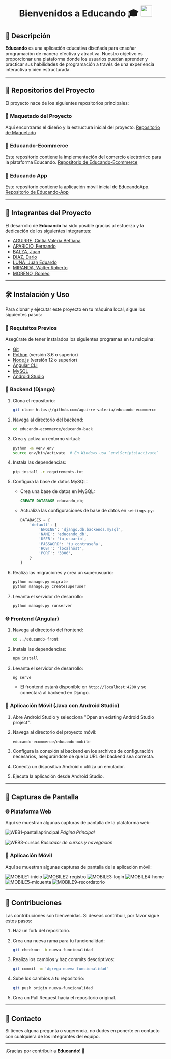 
<h1 align="center"><b>Bienvenidos a Educando 🎓  </b><img src="https://media.giphy.com/media/hvRJCLFzcasrR4ia7z/giphy.gif" width="35"></h1>

## 📜 Descripción

**Educando** es una aplicación educativa diseñada para enseñar programación de manera efectiva y atractiva. Nuestro objetivo es proporcionar una plataforma donde los usuarios puedan aprender y practicar sus habilidades de programación a través de una experiencia interactiva y bien estructurada.

---

## 📂 Repositorios del Proyecto
El proyecto nace de los siguientes repositorios principales:

### 🎨 Maquetado del Proyecto
Aquí encontrarás el diseño y la estructura inicial del proyecto.
[Repositorio de Maquetado](https://github.com/aguirre-valeria/full-stack-project)

### 🛒 Educando-Ecommerce
Este repositorio contiene la implementación del comercio electrónico para la plataforma Educando.
[Repositorio de Educando-Ecommerce](https://github.com/aguirre-valeria/educando-ecommerce)

### 📱 Educando App
Este repositorio contiene la aplicación móvil inicial de EducandoApp.
[Repositorio de Educando-App](https://github.com/romeomoreno/educandoapp)

---
## 👥 Integrantes del Proyecto
El desarrollo de **Educando** ha sido posible gracias al esfuerzo y la dedicación de los siguientes integrantes:

-	<a href="https://github.com/aguirre-valeria">AGUIRRE, Cintia Valeria Bettiana</a>
- <a href="https://github.com/Aparicio-Fernando">APARICIO, Fernando</a> 
-	<a href="https://github.com/JuanBalza">BALZA, Juan</a>
-	<a href="https://github.com/dario1595">DIAZ, Dario</a>
-	<a href="https://github.com/eduscba">LUNA, Juan Eduardo</a>
-	<a href="https://github.com/robertomiranda94"> MIRANDA, Walter Roberto </a>
-	<a href="https://github.com/romeomoreno">MORENO, Romeo</a>


---

## 🛠️ Instalación y Uso
Para clonar y ejecutar este proyecto en tu máquina local, sigue los siguientes pasos:

### 🔧 Requisitos Previos
Asegúrate de tener instalados los siguientes programas en tu máquina:
- [Git](https://git-scm.com/)
- [Python](https://www.python.org/) (versión 3.6 o superior)
- [Node.js](https://nodejs.org/) (versión 12 o superior)
- [Angular CLI](https://angular.io/cli)
- [MySQL](https://www.mysql.com/)
- [Android Studio](https://developer.android.com/studio)

### 🐍 Backend (Django)
1. Clona el repositorio:

    ```bash
    git clone https://github.com/aguirre-valeria/educando-ecommerce
    ```

2. Navega al directorio del backend:

    ```bash
    cd educando-ecommerce/educando-back
    ```

3. Crea y activa un entorno virtual:

    ```bash
    python -m venv env
    source env/bin/activate  # En Windows usa `env\Scripts\activate`
    ```

4. Instala las dependencias:

    ```bash
    pip install -r requirements.txt
    ```

5. Configura la base de datos MySQL:

    - Crea una base de datos en MySQL:

        ```sql
        CREATE DATABASE educando_db;
        ```

    - Actualiza las configuraciones de base de datos en `settings.py`:

        ```python
        DATABASES = {
            'default': {
                'ENGINE': 'django.db.backends.mysql',
                'NAME': 'educando_db',
                'USER': 'tu_usuario',
                'PASSWORD': 'tu_contraseña',
                'HOST': 'localhost',
                'PORT': '3306',
            }
        }
        ```

6. Realiza las migraciones y crea un superusuario:

    ```bash
    python manage.py migrate
    python manage.py createsuperuser
    ```

7. Levanta el servidor de desarrollo:

    ```bash
    python manage.py runserver
    ```

### 🌐 Frontend (Angular)
1. Navega al directorio del frontend:

    ```bash
    cd ../educando-front
    ```

2. Instala las dependencias:

    ```bash
    npm install
    ```

3. Levanta el servidor de desarrollo:

    ```bash
    ng serve
    ```

    - El frontend estará disponible en `http://localhost:4200` y se conectará al backend en Django.

### 📱 Aplicación Móvil (Java con Android Studio)
1. Abre Android Studio y selecciona "Open an existing Android Studio project".
2. Navega al directorio del proyecto móvil:

    ```plaintext
    educando-ecommerce/educando-mobile
    ```

3. Configura la conexión al backend en los archivos de configuración necesarios, asegurándote de que la URL del backend sea correcta.
4. Conecta un dispositivo Android o utiliza un emulador.
5. Ejecuta la aplicación desde Android Studio.

---

## 📸 Capturas de Pantalla

### 🌐 Plataforma Web
Aquí se muestran algunas capturas de pantalla de la plataforma web:

![WEB1-pantallaprincipal](https://github.com/printech-educando/EducandoProyectoIntegrador/assets/102261096/e9a6dbc5-c2ae-4167-be76-a9e6b69bb204)
*Página Principal*

![WEB3-cursos](https://github.com/printech-educando/EducandoProyectoIntegrador/assets/102261096/3a54497b-bf41-479c-ad51-5857da7f0c53)
*Buscador de cursos y navegación*

### 📱 Aplicación Móvil
Aquí se muestran algunas capturas de pantalla de la aplicación móvil:

![MOBILE1-inicio](https://github.com/printech-educando/EducandoProyectoIntegrador/assets/102261096/8d7d9a15-0560-46b3-a67d-a00ea0d8881e) ![MOBILE2-registro](https://github.com/printech-educando/EducandoProyectoIntegrador/assets/102261096/1d267c20-ff6f-46c8-a26d-7014421e6597) ![MOBILE3-login](https://github.com/printech-educando/EducandoProyectoIntegrador/assets/102261096/1598b9ab-0fac-488b-8e7b-93dbabb3cc49) ![MOBILE4-home](https://github.com/printech-educando/EducandoProyectoIntegrador/assets/102261096/1f4c3bf8-7ffc-48ac-93e5-9a444c435a19) ![MOBILE5-micuenta](https://github.com/printech-educando/EducandoProyectoIntegrador/assets/102261096/488a44f4-30e5-49bd-9ca4-304d1c70bc22) ![MOBILE9-recordatorio](https://github.com/printech-educando/EducandoProyectoIntegrador/assets/102261096/fb748f3c-335e-4255-846c-f12bd5534b15)


---

## 🤝 Contribuciones
Las contribuciones son bienvenidas. Si deseas contribuir, por favor sigue estos pasos:

1. Haz un fork del repositorio.
2. Crea una nueva rama para tu funcionalidad:

    ```bash
    git checkout -b nueva-funcionalidad
    ```

3. Realiza los cambios y haz commits descriptivos:

    ```bash
    git commit -m 'Agrega nueva funcionalidad'
    ```

4. Sube los cambios a tu repositorio:

    ```bash
    git push origin nueva-funcionalidad
    ```

5. Crea un Pull Request hacia el repositorio original.

---

## 📧 Contacto
Si tienes alguna pregunta o sugerencia, no dudes en ponerte en contacto con cualquiera de los integrantes del equipo.

---

¡Gracias por contribuir a **Educando**! 🎉

